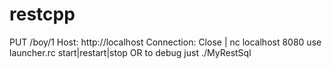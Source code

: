# restcpp
PUT /boy/1 Host: http://localhost Connection: Close | nc localhost 8080
use launcher.rc start|restart|stop
OR to debug just ./MyRestSql
